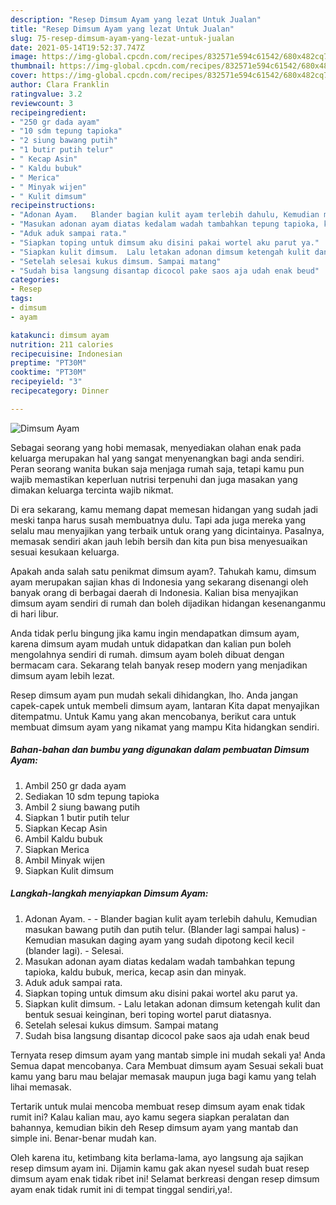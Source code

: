 ```yaml
---
description: "Resep Dimsum Ayam yang lezat Untuk Jualan"
title: "Resep Dimsum Ayam yang lezat Untuk Jualan"
slug: 75-resep-dimsum-ayam-yang-lezat-untuk-jualan
date: 2021-05-14T19:52:37.747Z
image: https://img-global.cpcdn.com/recipes/832571e594c61542/680x482cq70/dimsum-ayam-foto-resep-utama.jpg
thumbnail: https://img-global.cpcdn.com/recipes/832571e594c61542/680x482cq70/dimsum-ayam-foto-resep-utama.jpg
cover: https://img-global.cpcdn.com/recipes/832571e594c61542/680x482cq70/dimsum-ayam-foto-resep-utama.jpg
author: Clara Franklin
ratingvalue: 3.2
reviewcount: 3
recipeingredient:
- "250 gr dada ayam"
- "10 sdm tepung tapioka"
- "2 siung bawang putih"
- "1 butir putih telur"
- " Kecap Asin"
- " Kaldu bubuk"
- " Merica"
- " Minyak wijen"
- " Kulit dimsum"
recipeinstructions:
- "Adonan Ayam.   Blander bagian kulit ayam terlebih dahulu, Kemudian masukan bawang putih dan putih telur. (Blander lagi sampai halus)  Kemudian masukan daging ayam yang sudah dipotong kecil kecil (blander lagi).  Selesai."
- "Masukan adonan ayam diatas kedalam wadah tambahkan tepung tapioka, kaldu bubuk, merica, kecap asin dan minyak."
- "Aduk aduk sampai rata."
- "Siapkan toping untuk dimsum aku disini pakai wortel aku parut ya."
- "Siapkan kulit dimsum.  Lalu letakan adonan dimsum ketengah kulit dan bentuk sesuai keinginan, beri toping wortel parut diatasnya."
- "Setelah selesai kukus dimsum. Sampai matang"
- "Sudah bisa langsung disantap dicocol pake saos aja udah enak beud"
categories:
- Resep
tags:
- dimsum
- ayam

katakunci: dimsum ayam 
nutrition: 211 calories
recipecuisine: Indonesian
preptime: "PT30M"
cooktime: "PT30M"
recipeyield: "3"
recipecategory: Dinner

---
```



![Dimsum Ayam](https://img-global.cpcdn.com/recipes/832571e594c61542/680x482cq70/dimsum-ayam-foto-resep-utama.jpg)

Sebagai seorang yang hobi memasak, menyediakan olahan enak pada keluarga merupakan hal yang sangat menyenangkan bagi anda sendiri. Peran seorang  wanita bukan saja menjaga rumah saja, tetapi kamu pun wajib memastikan keperluan nutrisi terpenuhi dan juga masakan yang dimakan keluarga tercinta wajib nikmat.

Di era  sekarang, kamu memang dapat memesan hidangan yang sudah jadi meski tanpa harus susah membuatnya dulu. Tapi ada juga mereka yang selalu mau menyajikan yang terbaik untuk orang yang dicintainya. Pasalnya, memasak sendiri akan jauh lebih bersih dan kita pun bisa menyesuaikan sesuai kesukaan keluarga. 



Apakah anda salah satu penikmat dimsum ayam?. Tahukah kamu, dimsum ayam merupakan sajian khas di Indonesia yang sekarang disenangi oleh banyak orang di berbagai daerah di Indonesia. Kalian bisa menyajikan dimsum ayam sendiri di rumah dan boleh dijadikan hidangan kesenanganmu di hari libur.

Anda tidak perlu bingung jika kamu ingin mendapatkan dimsum ayam, karena dimsum ayam mudah untuk didapatkan dan kalian pun boleh mengolahnya sendiri di rumah. dimsum ayam boleh dibuat dengan bermacam cara. Sekarang telah banyak resep modern yang menjadikan dimsum ayam lebih lezat.

Resep dimsum ayam pun mudah sekali dihidangkan, lho. Anda jangan capek-capek untuk membeli dimsum ayam, lantaran Kita dapat menyajikan ditempatmu. Untuk Kamu yang akan mencobanya, berikut cara untuk membuat dimsum ayam yang nikamat yang mampu Kita hidangkan sendiri.

<!--inarticleads1-->

##### Bahan-bahan dan bumbu yang digunakan dalam pembuatan Dimsum Ayam:

1. Ambil 250 gr dada ayam
1. Sediakan 10 sdm tepung tapioka
1. Ambil 2 siung bawang putih
1. Siapkan 1 butir putih telur
1. Siapkan  Kecap Asin
1. Ambil  Kaldu bubuk
1. Siapkan  Merica
1. Ambil  Minyak wijen
1. Siapkan  Kulit dimsum




<!--inarticleads2-->

##### Langkah-langkah menyiapkan Dimsum Ayam:

1. Adonan Ayam.  -  - Blander bagian kulit ayam terlebih dahulu, Kemudian masukan bawang putih dan putih telur. (Blander lagi sampai halus)  - Kemudian masukan daging ayam yang sudah dipotong kecil kecil (blander lagi).  - Selesai.
1. Masukan adonan ayam diatas kedalam wadah tambahkan tepung tapioka, kaldu bubuk, merica, kecap asin dan minyak.
1. Aduk aduk sampai rata.
1. Siapkan toping untuk dimsum aku disini pakai wortel aku parut ya.
1. Siapkan kulit dimsum.  - Lalu letakan adonan dimsum ketengah kulit dan bentuk sesuai keinginan, beri toping wortel parut diatasnya.
1. Setelah selesai kukus dimsum. Sampai matang
1. Sudah bisa langsung disantap dicocol pake saos aja udah enak beud




Ternyata resep dimsum ayam yang mantab simple ini mudah sekali ya! Anda Semua dapat mencobanya. Cara Membuat dimsum ayam Sesuai sekali buat kamu yang baru mau belajar memasak maupun juga bagi kamu yang telah lihai memasak.

Tertarik untuk mulai mencoba membuat resep dimsum ayam enak tidak rumit ini? Kalau kalian mau, ayo kamu segera siapkan peralatan dan bahannya, kemudian bikin deh Resep dimsum ayam yang mantab dan simple ini. Benar-benar mudah kan. 

Oleh karena itu, ketimbang kita berlama-lama, ayo langsung aja sajikan resep dimsum ayam ini. Dijamin kamu gak akan nyesel sudah buat resep dimsum ayam enak tidak ribet ini! Selamat berkreasi dengan resep dimsum ayam enak tidak rumit ini di tempat tinggal sendiri,ya!.

